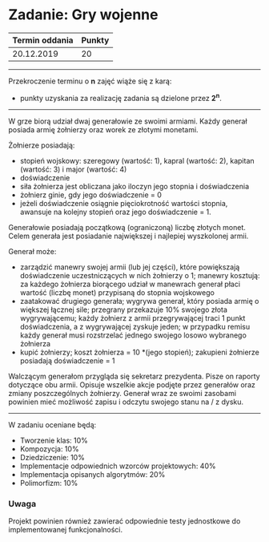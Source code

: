 # Zadanie: Gry wojenne

| Termin oddania | Punkty     |
|----------------|:-----------|
| 20.12.2019     |    20      |

--- 
Przekroczenie terminu o **n** zajęć wiąże się z karą:
- punkty uzyskania za realizację zadania są dzielone przez **2<sup>n</sup>**.

--- 

W grze biorą udział dwaj generałowie ze swoimi armiami. Każdy generał posiada armię żołnierzy oraz worek ze złotymi monetami.

Żołnierze posiadają:
- stopień wojskowy: szeregowy 
    (wartość: 1), kapral (wartość: 2), kapitan (wartość: 3) i major (wartość: 4)
- doświadczenie
- siła żołnierza jest obliczana jako iloczyn jego stopnia i doświadczenia
- żołnierz ginie, gdy jego doświadczenie = 0
- jeżeli doświadczenie osiągnie pięciokrotność wartości stopnia, 
awansuje na kolejny stopień oraz jego doświadczenie = 1.

Generałowie posiadają początkową (ograniczoną) liczbę złotych monet.
Celem generała jest posiadanie największej i najlepiej wyszkolonej armii. 

Generał może:
- zarządzić manewry swojej armii (lub jej części), które powiększają doświadczenie uczestniczących w nich żołnierzy o 1; manewry kosztują: za każdego żołnierza biorącego udział w manewrach generał płaci wartość (liczbę monet) przypisaną do stopnia wojskowego
- zaatakować drugiego generała; wygrywa generał, który posiada armię o większej łącznej sile; przegrany przekazuje 10% swojego złota wygrywającemu; każdy żołnierz z armii przegrywającej traci 1 punkt doświadczenia, a z wygrywającej zyskuje jeden; w przypadku remisu każdy generał musi rozstrzelać jednego swojego losowo wybranego żołnierza
- kupić żołnierzy; koszt żołnierza = 10 *(jego stopień); zakupieni żołnierze posiadają doświadczenie = 1

Walczącym generałom przygląda się sekretarz prezydenta. Pisze on raporty dotyczące obu armii. Opisuje wszelkie akcje podjęte przez generałów oraz zmiany poszczególnych żołnierzy.
Generał wraz ze swoimi zasobami powinien mieć możliwość zapisu i odczytu swojego stanu na / z dysku.

---

W zadaniu oceniane będą:
- Tworzenie klas: 	10%
- Kompozycja: 		10%
- Dziedziczenie: 	10%
- Implementacje odpowiednich wzorców projektowych: 40%
- Implementacja opisanych algorytmów:		 20%
- Polimorfizm: 		10%

### Uwaga
Projekt powinien również zawierać odpowiednie testy jednostkowe do implementowanej funkcjonalności.
